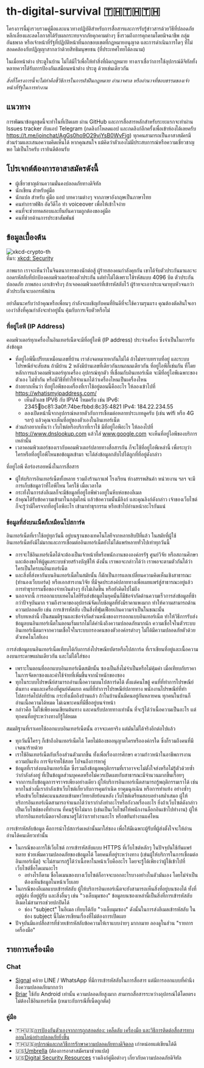 # th-digital-survival 🇹🇭🇹🇭🇹🇭

โครงการนี้มุ่งรวบรวมคู่มือและแนวทางปฏิบัติสำหรับการสื่อสารและการรับรู้ข่าวสารด้วยวิธีที่ปลอดภัย หลีกเลี่ยงและลดโอกาสได้รับผลกระทบจากภัยคุกคามต่างๆ ซึ่งรวมถึงการคุกคามโดยมิจฉาชีพ กลุ่มอันธพาล หรือเจ้าหน้าที่รัฐที่ปฏิบัติหน้าที่นอกขอบเขตที่กฎหมายอนุญาต และการดำเนินการใดๆ ที่ไม่สอดคล้องกับปฏิญญาสากลว่าด้วยสิทธิมนุษยชน (ที่ประเทศไทยได้ลงนาม)

ในเมื่อหน้าต่าง ประตูในบ้าน ไม่ได้มีไว้เพื่อให้ทำสิ่งที่ผิดกฎหมาย ทางเราเชื่อว่าการใช้อุปกรณ์ดิจิทัลทั้งหลายควรได้รับการป้องกันเสมือนหน้าต่าง ประตู ด้วยเช่นเดียวกัน

*สิ่งที่โครงการนี้จะไม่ทำคือชี้วิธีการในการฝ่าฝืนกฎหมาย อำนาจศาล หรืออำนาจที่ชอบธรรมของเจ้าหน้าที่รัฐในการทำงาน*

## แนวทาง

การพัฒนาข้อมูลชุดนี้จะทำในที่เปิดเผย ผ่าน GitHub และการสื่อสารหลักสำหรับระยะแรกจะทำผ่าน Issues tracker กับแอป Telegram (กดลิงก์โหลดแอป และกดลิงก์อีกครั้งเพื่อเข้าห้องได้เลยครับ https://t.me/joinchat/AgGs0ho9O29vjYsB0WvFig) ทุกคนสามารถเป็นอาสาสมัครมีส่วนร่วมและเสนอความคิดเห็นได้ หากคุณสนใจ แม้คิดว่าตัวเองไม่มีประสบการณ์หรือความเชี่ยวชาญพอ ไม่เป็นไรครับ เรายินดีต้อนรับ

## โปรเจกต์ต้องการอาสาสมัครดังนี้

* ผู้เชี่ยวชาญด้านความมั่นคงปลอดภัยทางดิจิทัล
* นักเขียน สำหรับคู่มือ
* นักแปล สำหรับ คู่มือ แอป บทความต่างๆ จากภาษาอังกฤษเป็นภาษาไทย
* คนทำกราฟฟิก อัดวีดีโอ ทำ voiceover เพื่อให้เข้าใจง่าย
* คนที่จะช่วยทดสอบและยืนยันความถูกต้องของคู่มือ
* คนที่ช่วยด้านการประชาสัมพันธ์

## ข้อมูลเบื้องต้น

![xkcd-crypto-th](https://user-images.githubusercontent.com/3682634/75450354-39a5df00-59a1-11ea-8c72-59ec66ec6133.png)\
ที่มา: [xkcd: Security](https://www.xkcd.com/538/)

ภาพแรก เราจะเห็นว่าในจินตนาการของนักต่อสู้ ผู้ร้ายสองคนกำลังคุยกัน เขาได้จับตัวประกันมาและจะถอดรหัสลับที่ปกป้องคอมพิวเตอร์ของตัวประกัน แต่ทำไม่ได้เพราะใช้รหัสแบบ 4096 บิต ตัวประกันปลอดภัย ภาพสอง เอาเข้าจริงๆ ถ้าเจอคอมพิวเตอร์ที่เข้ารหัสลับไว้ ผู้ร้ายจะเอาประแจมาทุบหัวจนกว่าตัวประกันจะบอกรหัสผ่าน

อย่าลืมนะครับว่าถ้าคุณหรือเพื่อนๆ กำลังจะเผชิญกับคนที่ยินดีที่จะใช้ความรุนแรง คุณต้องตัดสินใจเอาเองว่าสิ่งที่คุณกำลังจะทำอยู่นั้น คุ้มกับการเจ็บตัวหรือไม่

### ที่อยู่ไอพี (IP Address)

คอมพิวเตอร์ทุกเครื่องในอินเทอร์เน็ตจะมีที่อยู่ไอพี (IP address) ประจำเครื่อง ซึ่งจำเป็นในการรับส่งข้อมูล
- ที่อยู่ไอพีนี้เปรียบเหมือนเลขที่บ้าน เราส่งจดหมายหากันไม่ได้ ถ้าไม่ทราบทราบที่อยู่ และระบบไปรษณีย์จะสับสน ถ้ามีบ้าน 2 หลังมีบ้านเลขที่เดียวกันบนถนนเดียวกัน ที่อยู่ไอพีก็เช่นกัน ที่โดยหลักการแล้วคอมพิวเตอร์ทุกเครื่อง อุปกรณ์ทุกตัว ที่เชื่อมกับอินเทอร์เน็ต จะมีที่อยู่ไอพีเฉพาะของตัวเอง ไม่ซ้ำกัน หรือมีวิธีที่ทำให้จำแนกได้ว่าเครื่องไหนเป็นเครื่องไหน
- ถ้าอยากเห็นว่า ที่อยู่ไอพีของเครื่องที่เราใช้อยู่ตอนนี้คืออะไร ให้ลองเข้าไปที่ https://whatismyipaddress.com/
  - เห็นตัวเลข IPV6 กับ IPV4 ไหมครับ เช่น IPv6: 2345:1234:bc81:3a0f:74be:fbbd:8c35:4821 IPv4: 184.22.234.55
  - ลองเปิดหน้านี้จากอุปกรณ์หลายตัวกับการเชื่อมต่อหลายประเภทดูครับ (เช่น wifi หรือ 4G ฯลฯ) แล้วคุณจะเห็นที่อยู่ของตัวเองในอินเทอร์เน็ต
- ส่วนถ้าอยากเห็นว่า เว็บไซต์หรือบริกาที่เราใช้ มีที่อยู่ไอพีอะไร ให้ลองไปที่ https://www.dnslookup.com แล้วใส่ www.google.com จะเห็นที่อยู่ไอพีของบริการเหล่านั้น
- เวลาคอมพิวเตอร์ของเรากับคอมพิวเตอร์ปลายทางสื่อสารกัน ก็จะใช้ที่อยู่ไอพีเหล่านี้ เพื่อระบุว่า ใครหรือที่อยู่ไอพีไหนขอข้อมูลเข้ามา จะได้ส่งข้อมูลกลับไปได้ถูกที่ที่อยู่ดังกล่าว

ที่อยู่ไอพี คือร่องรอยหนึ่งในการสื่อสาร
- ผู้ให้บริการอินเทอร์เน็ตทั้งหลาย รวมถึงร้านกาแฟ โรงเรียน ห้างสรรพสินค้า หน่วยงาน ฯลฯ จะมีการเก็บข้อมูลว่าที่ไอพีไหน ใครใช้ เมื่อเวลาใด
- กระทั่งในการส่งอีเมลก็จะมีข้อมูลที่อยู่ไอพีพ่วงอยู่ในหีบห่อของอีเมล
- ถ้าคุณได้รับข้อความเข้ามาในกลุ่มไลน์ แล้วข้อความนั้นมีลิงก์ และคุณลิงก์ดังกล่าว เจ้าของเว็บไซต์ก็จะรู้ว่ามีใครจากที่อยู่ไอพีอะไร เข้ามาทำธุรกรรม หรือเข้าไปอ่านหน้าอะไรกันแน่

### ข้อมูลที่ส่งบนเน็ตก็เหมือนโปสการ์ด

อินเทอร์เน็ตที่เราใช้อยู่ทุกวันนี้ อยู่บนฐานของเทคโนโลยีจากหลายสิบปีที่แล้ว ในสมัยที่ผู้ใช้อินเทอร์เน็ตยังมีไม่มากและการเชื่อมต่ออินเทอร์เน็ตยังไม่ได้แพร่หลายทั่วไปเท่าทุกวันนี้ 
- การจะใช้อินเทอร์เน็ตได้จะต้องเป็นเจ้าหน้าที่หรือพนักงานขององค์กรรัฐ ศูนย์วิจัย หรือสถานศึกษา และต้องขอให้ผู้ดูแลระบบช่วยสร้างบัญชีให้ ดังนั้น เราพอจะกล่าวได้ว่า เราพอจะตามตัวกันได้ว่าใครเป็นใครบนอินเทอร์เน็ต
- และสิ่งที่ส่งหากันบนอินเทอร์เน็ตในสมัยนั้น ก็มักเป็นการแลกเปลี่ยนความคิดเห็นเชิงสาธารณะ (ทำนองเว็บบอร์ด) หรือเอกสารงานวิจัย ที่มีจุดประสงค์ปลายทางเพื่อเผยแพร่สู่สาธารณะอยู่แล้ว การทำธุรกรรมซื้อของจ่ายเงินต่างๆ ยังไม่เกิดขึ้น หรือยังคิดไปไม่ถึง
- นอกจากนี้ การออกแบบเทคโนโลยีรับส่งข้อมูลในยุคนั้นก็มีข้อจำกัดด้านความเร็วการส่งข้อมูลที่ช้ากว่าปัจจุบันมาก รวมถึงราคาของอุปกรณ์จัดเก็บช้อมูลที่ยังมีราคาแพงมาก ทำให้ความสามารถด้านความปลอดภัย เช่น การเข้ารหัสลับ เป็นสิ่งที่ฟุ่มเฟือยเกินความจำเป็นในขณะนั้น
- บริบทเหล่านี้ เป็นสมมติฐานและข้อจำกัดส่วนหนึ่งของการออกแบบอินเทอร์เน็ต ทำให้วิธีการรับส่งข้อมูลบนอินเทอร์เน็ตในตอนเริ่มแรกไม่ได้คำนึงถึงความปลอดภัยมากนัก ความเชื่อใจในตัวระบบอินเทอร์เน็ตมาจากความเชื่อใจในระบบกรองคนของตัวองค์กรต่างๆ ไม่ได้มีความปลอดภัยตัวด้วยตัวเทคโนโลยีเอง

การส่งข้อมูลบนอินเทอร์เน็ตเทียบได้กับการส่งไปรษณียบัตรหรือโปสการ์ด ที่เราเขียนที่อยู่และเนื้อความลงบนกระดาษแผ่นเดียวกัน และไม่ได้ใส่ซอง 
- เพราะในตอนที่ออกแบบอินเทอร์เน็ตสมัยนั้น ซองเป็นสิ่งไม่จำเป็นหรือไม่คุ้มค่า เมื่อเทียบกับราคาในการจัดหาซองและค่าใช้จ่ายที่เพิ่มขึ้นจากน้ำหนักของซอง
- ทุกในระบบไปรษณีย์สามารถอ่านเนื้อความบนโปสการ์ดได้ ตั้งแต่คนไขตู้ คนที่ที่ทำการไปรษณีย์ต้นทาง คนและเครื่องที่ศูนย์คัดแยก คนที่ที่ทำการไปรษณีย์ปลายทาง พนักงานไปรษณีย์ที่ทำโปสการ์ดไปส่งที่บ้าน กระทั่งเมื่อถึงบ้านแล้ว ถ้าในบ้านนั้นมีคนอยู่กันหลายคน ทุกคนในบ้านก็อ่านเนื้อความได้หมด ไม่เฉพาะคนที่มีชื่ออยู่บนจ่าหน้า
- กล่าวคือ ไม่ใช่เพียงคนเขียนต้นทาง และคนรับปลายทางเท่านั้น ที่จะรู้ได้ว่าเนื้อความเป็นอะไร แต่ทุกคนที่อยู่ระหว่างทางก็รู้ได้หมด

สมมติฐานที่เราเคยใช้ออกแบบอินเทอร์เน็ตนั้น อาจจะเคยจริง แต่มันไม่ได้จริงอีกต่อไปแล้ว
- ทุกวันนี้ใครๆ ก็เข้าถึงอินเทอร์เน็ตได้ โดยไม่ต้องขออนุญาตใครหรือองค์กรใด ซึ่งก็รวมถึงคนที่มีเจตนาร้ายด้วย
- เราใช้อินเทอร์เน็ตกับเรื่องส่วนตัวมากขึ้น ทั้งเพื่อเรื่องการศึกษา ความก้าวหน้าในอาชีพการงาน ความบันเทิง การจับจ่ายใช้สอย ไปจนถึงการหาคู่
- ข้อมูลที่เราส่งบนอินเทอร์เน็ต ซึ่งรวมถึงข้อมูลพฤติกรรมที่เราอาจจะไม่ตั้งใจส่งหรือไม่รู้ตัวด้วยซ้ำว่ากำลังส่งอยู่ ที่เป็นข้อมูลส่วนบุคคลหรือไม่ควรเปิดเผยกับสาธารณะมีจำนวนมากขึ้นเรื่อยๆ
- จากการเก็บข้อมูลการจราจรเพียงอย่างเดียว ผู้ให้บริการอินเทอร์เน็ตสามารถรู้พฤติกรรมเราได้ เช่น หากในช่วงนี้เรากำลังเข้าเว็บไซต์เกี่ยวกับการคุมกำเนิด ยาคุมฉุกเฉิน หรือการทำแท้ง อย่างซ้ำๆ หรือเข้าเว็บไซต์คะแนนสอบเข้ามหาวิทยาลัยย้อนหลัง เว็บไซต์เตรียมสอบอย่างสม่ำเสมอ ผู้ให้บริการอินเทอร์เน็ตสามารถจำแนกได้ว่าเรากำลังทำอะไรหรือกังวลเรื่องอะไร ยิ่งถ้าเว็บไซต์ดังกล่าวเป็นเว็บไซต์ของที่ทำงาน ที่คนรู้จักไม่มาก (เช่นเป็นเว็บไซต์ให้พนักงานล็อกอินเข้าไปทำงาน) ผู้ให้บริการอินเทอร์เน็ตอาจถึงขนาดรู้ได้ว่าเราทำงานอะไร หรือขยันทำงานแค่ไหน

การเข้ารหัสลับข้อมูล คือการนำโปสการ์ดเหล่านั้นมาใส่ซอง เพื่อให้มีเฉพาะผู้รับที่ผู้ส่งตั้งใจจะให้อ่านอ่านได้คนเดียวเท่านั้น
- ในกรณีของการใช้เว็บไซต์ การเข้ารหัสลับแบบ HTTPS ที่เว็บไซต์หลักๆ ในปัจจุบันใช้กันแพร่หลาย ช่วยเพิ่มความปลอดภัยของข้อมูลได้ โดยคนที่อยู่ระหว่างทาง (เข่นผู้ให้บริการในการเชื่อมต่ออินเทอร์เน็ต) จะไม่สามารถรู้ได้ว่าเนื้อหาในหน้าเว็บคืออะไร โดยจะรู้ได้เพียงว่าผู้ใช้เข้าไปที่เว็บไซต์ชื่อโดเมนอะไร
  - อย่างไรก็ตาม ชื่อโดเมนของบางเว็บไซต์ก็อาจจะบอกอะไรบางอย่างในตัวมันเอง โดยไม่จำเป็นต้องเห็นข้อมูลในหน้าเว็บเลย
- ในกรณีของอีเมลแบบเข้ารหัสลับ ผู้ให้บริการอินเทอร์เน็ตจะยังสามารถเห็นสิ่งที่อยู่บนซองได้ ทั้งที่อยู่ผู้ส่ง ที่อยู่ผู้รับ และสิ่งอื่นๆ เช่น "วงเล็บมุมซอง" ข้อมูลบนซองเหล่านี้เป็นสิ่งที่การเข้ารหัสลับอีเมลไม่สามารถช่วยปกปิดได้
  - ช่อง "subject" ในอีเมล เทียบได้กับ "วงเล็บมุมซอง" ดังนั้นในการส่งอีเมลเข้ารหัสลับ ในช่อง subject นี้ไม่ควรเขียนเรื่องที่ไม่ต้องการเปิดเผย
- ปัจจุบันมีแอปสื่อสารที่ช่วยเข้ารหัสลับข้อความให้เราแบบง่ายๆ มากกมาย ลองดูในส่วน "รายการเครื่องมือ"


## รายการเครื่องมือ

### Chat
* [Signal](https://signal.org/) คล้าย LINE / WhatsApp ที่มีการเข้ารหัสลับในการสื่อสาร แต่มีการออกแบบที่คำนึงถึงความปลอดภัยมากกว่า
* [Briar](https://briarproject.org/) ใช้กับ Android เท่านั้น ความปลอดภัยสูงมาก สามารถสื่อสารระหว่างอุปกรณ์ได้โดยตรง ไม่ต้องใช้อินเทอร์เน็ต (เหมาะกับกรณีที่เน็ตถูกตัด)

### คู่มือ
* 🇹🇭🇺🇸[การป้องกันตัวเองจากการถูกสอดส่อง: เคล็ดลับ เครื่องมือ และวิธีการติดต่อสื่อสารทางออนไลน์อย่างปลอดภัยยิ่งขึ้น](https://ssd.eff.org/th)
* 🇹🇭🇺🇸[อุปกรณ์และกลวิธีการรักษาความปลอดภัยทางดิจิตอล](https://securityinabox.org/th/) เก่าหน่อยแต่เขียนได้ดี
* 🇺🇸[Umbrella](https://secfirst.org/umbrella/) (ต้องการอาสาสมัครมาช่วยแปล)
* 🇺🇸[Digital Security Resources](https://www.frontlinedefenders.org/en/digital-security-resources) รวมลิงก์คู่มือต่างๆ เกี่ยวกับความปลอดภัยดิจิทัล
